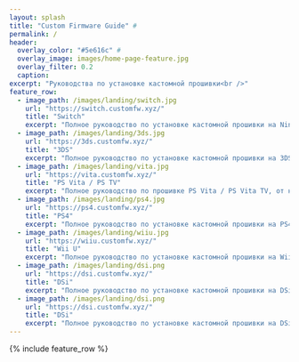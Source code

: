 ```yaml
---
layout: splash
title: "Custom Firmware Guide" #
permalink: /
header:
  overlay_color: "#5e616c" #
  overlay_image: images/home-page-feature.jpg
  overlay_filter: 0.2
  caption:
excerpt: "Руководства по установке кастомной прошивки<br />"
feature_row:
  - image_path: /images/landing/switch.jpg
    url: "https://switch.customfw.xyz/"
    title: "Switch"
    excerpt: "Полное руководство по установке кастомной прошивки на Nintendo Switch"
  - image_path: /images/landing/3ds.jpg
    url: "https://3ds.customfw.xyz/"
    title: "3DS"
    excerpt: "Полное руководство по установке кастомной прошивки на 3DS, от начала до boot9strap."
  - image_path: /images/landing/vita.jpg
    url: "https://vita.customfw.xyz/"
    title: "PS Vita / PS TV"
    excerpt: "Полное руководство по прошивке PS Vita / PS Vita TV, от начала до Ensō."
  - image_path: /images/landing/ps4.jpg
    url: "https://ps4.customfw.xyz/"
    title: "PS4"
    excerpt: "Полное руководство по установке кастомной прошивки на PS4 / PS4 PRO"
  - image_path: /images/landing/wiiu.jpg
    url: "https://wiiu.customfw.xyz/"
    title: "Wii U"
    excerpt: "Полное руководство по установке кастомной прошивки на Wii U, от начала до Coldboot Haxchi"
  - image_path: /images/landing/dsi.png
    url: "https://dsi.customfw.xyz/"
    title: "DSi"
    excerpt: "Полное руководство по установке кастомной прошивки на DSi"
  - image_path: /images/landing/dsi.png
    url: "https://dsi.customfw.xyz/"
    title: "DSi"
    excerpt: "Полное руководство по установке кастомной прошивки на DSi"
---
```


{% include feature_row %}